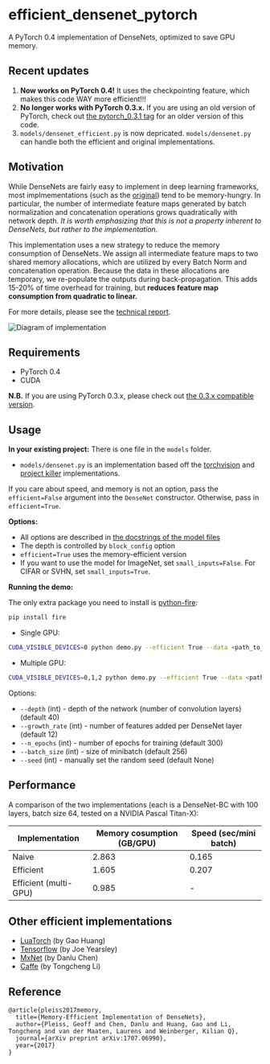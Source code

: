 # efficient_densenet_pytorch
A PyTorch 0.4 implementation of DenseNets, optimized to save GPU memory.

## Recent updates
1. **Now works on PyTorch 0.4!** It uses the checkpointing feature, which makes this code WAY more efficient!!!
1. **No longer works with PyTorch 0.3.x.** If you are using an old version of PyTorch, check out [the pytorch_0.3.1 tag](https://github.com/gpleiss/efficient_densenet_pytorch/tree/pytorch_0.3.1) for an older version of this code.
1. `models/densenet_efficient.py` is now depricated. `models/densenet.py` can handle both the efficient and original implementations.

## Motivation
While DenseNets are fairly easy to implement in deep learning frameworks, most
implmementations (such as the [original](https://github.com/liuzhuang13/DenseNet)) tend to be memory-hungry.
In particular, the number of intermediate feature maps generated by batch normalization and concatenation operations
grows quadratically with network depth.
*It is worth emphasizing that this is not a property inherent to DenseNets, but rather to the implementation.*

This implementation uses a new strategy to reduce the memory consumption of DenseNets.
We assign all intermediate feature maps to two shared memory allocations,
which are utilized by every Batch Norm and concatenation operation.
Because the data in these allocations are temporary, we re-populate the outputs during back-propagation.
This adds 15-20% of time overhead for training, but **reduces feature map consumption from quadratic to linear.**

For more details, please see the [technical report](https://arxiv.org/pdf/1707.06990.pdf).

![Diagram of implementation](https://raw.github.com/gpleiss/efficient_densenet_pytorch/master/images/forward.png)

## Requirements
- PyTorch 0.4
- CUDA

**N.B.** If you are using PyTorch 0.3.x, please check out [the 0.3.x compatible version](https://github.com/gpleiss/efficient_densenet_pytorch/tree/pytorch_0.3.1).

## Usage

**In your existing project:**
There is one file in the `models` folder.
 - `models/densenet.py` is an implementation based off the [torchvision](https://github.com/pytorch/vision/blob/master/torchvision/models/densenet.py) and
[project killer](https://github.com/felixgwu/img_classification_pk_pytorch/blob/master/models/densenet.py) implementations.

If you care about speed, and memory is not an option, pass the `efficient=False` argument into the `DenseNet` constructor.
Otherwise, pass in `efficient=True`.

**Options:**
- All options are described in [the docstrings of the model files](https://github.com/gpleiss/efficient_densenet_pytorch/blob/master/models/densenet_efficient.py#L189)
- The depth is controlled by `block_config` option
- `efficient=True` uses the memory-efficient version
- If you want to use the model for ImageNet, set `small_inputs=False`. For CIFAR or SVHN, set `small_inputs=True`.

**Running the demo:**

The only extra package you need to install is [python-fire](https://github.com/google/python-fire):
```sh
pip install fire
```

- Single GPU:

```sh
CUDA_VISIBLE_DEVICES=0 python demo.py --efficient True --data <path_to_folder_with_cifar10> --save <path_to_save_dir>
```

- Multiple GPU:

```sh
CUDA_VISIBLE_DEVICES=0,1,2 python demo.py --efficient True --data <path_to_folder_with_cifar10> --save <path_to_save_dir>
```

Options:
- `--depth` (int) - depth of the network (number of convolution layers) (default 40)
- `--growth_rate` (int) - number of features added per DenseNet layer (default 12)
- `--n_epochs` (int) - number of epochs for training (default 300)
- `--batch_size` (int) - size of minibatch (default 256)
- `--seed` (int) - manually set the random seed (default None)

## Performance

A comparison of the two implementations (each is a DenseNet-BC with 100 layers, batch size 64, tested on a NVIDIA Pascal Titan-X):

| Implementation | Memory cosumption (GB/GPU) | Speed (sec/mini batch) |
|----------------|------------------------|------------------------|
| Naive          |  2.863  | 0.165                  |
| Efficient      |  1.605  | 0.207                  |
| Efficient (multi-GPU)      |  0.985  | -                  |


## Other efficient implementations
- [LuaTorch](https://github.com/liuzhuang13/DenseNet/tree/master/models) (by Gao Huang)
- [Tensorflow](https://github.com/joeyearsley/efficient_densenet_tensorflow) (by Joe Yearsley)
- [MxNet](https://github.com/taineleau/efficient_densenet_mxnet) (by Danlu Chen)
- [Caffe](https://github.com/Tongcheng/DN_CaffeScript) (by Tongcheng Li)

## Reference

```
@article{pleiss2017memory,
  title={Memory-Efficient Implementation of DenseNets},
  author={Pleiss, Geoff and Chen, Danlu and Huang, Gao and Li, Tongcheng and van der Maaten, Laurens and Weinberger, Kilian Q},
  journal={arXiv preprint arXiv:1707.06990},
  year={2017}
}
```
